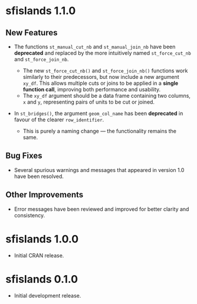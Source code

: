 # sfislands 1.1.0

## New Features

- The functions `st_manual_cut_nb` and `st_manual_join_nb` have been **deprecated** and replaced by the more intuitively named `st_force_cut_nb` and `st_force_join_nb`.

    - The new `st_force_cut_nb()` and `st_force_join_nb()` functions work similarly to their predecessors, but now include a new argument `xy_df`. This allows multiple cuts or joins to be applied in a **single function call**, improving both performance and usability.
    - The `xy_df` argument should be a data frame containing two columns, `x` and `y`, representing pairs of units to be cut or joined.

- In `st_bridges()`, the argument `geom_col_name` has been **deprecated** in favour of the clearer `row_identifier`.  
    - This is purely a naming change — the functionality remains the same.

## Bug Fixes

- Several spurious warnings and messages that appeared in version 1.0 have been resolved.

## Other Improvements

- Error messages have been reviewed and improved for better clarity and consistency.

# sfislands 1.0.0

- Initial CRAN release.

# sfislands 0.1.0

- Initial development release.

